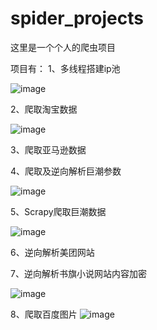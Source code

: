 # spider_projects
这里是一个个人的爬虫项目

项目有：
1、多线程搭建ip池

![image](https://user-images.githubusercontent.com/103317042/165955500-e0cbe7d8-2a7b-43a4-91f4-f4c507f1f6ed.png)

2、爬取淘宝数据

![image](https://user-images.githubusercontent.com/103317042/165955601-813bf828-84eb-42bf-a239-c1e0fda6c466.png)

3、爬取亚马逊数据

4、爬取及逆向解析巨潮参数

![image](https://user-images.githubusercontent.com/103317042/165956697-f7480759-1921-450f-83c3-9507b6cd25c5.png)

5、Scrapy爬取巨潮数据

![image](https://user-images.githubusercontent.com/103317042/165956951-5211f82e-ae81-45b9-9eed-e1dd97b0b380.png)


6、逆向解析美团网站

7、逆向解析书旗小说网站内容加密

![image](https://user-images.githubusercontent.com/103317042/165956048-976d8fab-ffc5-4d39-9a92-45967eacd3ed.png)

8、爬取百度图片
![image](https://user-images.githubusercontent.com/103317042/165956136-3873bf7d-67ba-475a-bcfb-edd97a72e7ae.png)

